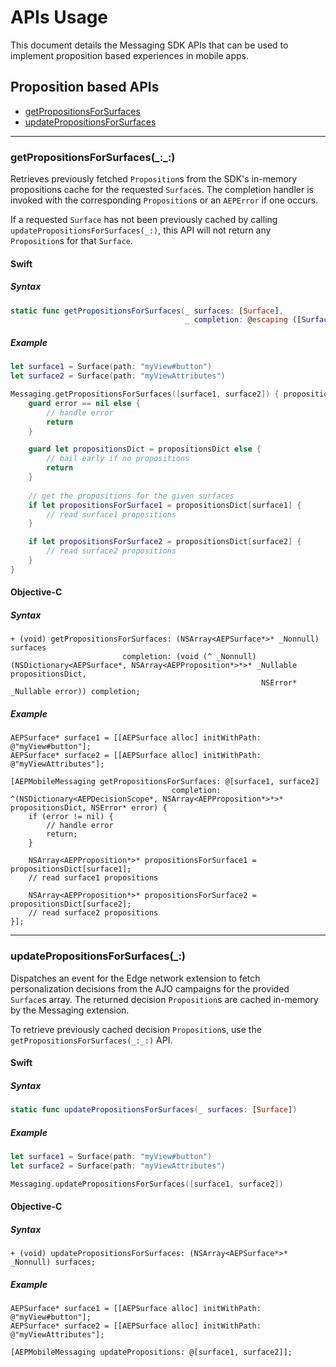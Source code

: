 # APIs Usage

This document details the Messaging SDK APIs that can be used to implement proposition based experiences in mobile apps.

## Proposition based APIs

- [getPropositionsForSurfaces](#getPropositionsForSurfaces)
- [updatePropositionsForSurfaces](#updatePropositionsForSurfaces)

---

### getPropositionsForSurfaces(\_:\_:)

Retrieves previously fetched `Proposition`s from the SDK's in-memory propositions cache for the requested `Surface`s. The completion handler is invoked with the corresponding `Proposition`s or an `AEPError` if one occurs. 

If a requested `Surface` has not been previously cached by calling `updatePropositionsForSurfaces(_:)`, this API will not return any `Proposition`s for that `Surface`.

#### Swift

##### Syntax

```swift
static func getPropositionsForSurfaces(_ surfaces: [Surface], 
                                       _ completion: @escaping ([Surface: [Proposition]]?, Error?) -> Void)
```

##### Example

```swift
let surface1 = Surface(path: "myView#button")
let surface2 = Surface(path: "myViewAttributes")

Messaging.getPropositionsForSurfaces([surface1, surface2]) { propositionsDict, error in
    guard error == nil else {
        // handle error
        return
    }

    guard let propositionsDict = propositionsDict else {
        // bail early if no propositions
        return
    }
    
    // get the propositions for the given surfaces
    if let propositionsForSurface1 = propositionsDict[surface1] {
        // read surface1 propositions
    }

    if let propositionsForSurface2 = propositionsDict[surface2] {
        // read surface2 propositions
    }
}
```

#### Objective-C

##### Syntax

```objc
+ (void) getPropositionsForSurfaces: (NSArray<AEPSurface*>* _Nonnull) surfaces 
                         completion: (void (^ _Nonnull)(NSDictionary<AEPSurface*, NSArray<AEPProposition*>*>* _Nullable propositionsDict, 
                                                        NSError* _Nullable error)) completion;
```

##### Example

```objc
AEPSurface* surface1 = [[AEPSurface alloc] initWithPath: @"myView#button"];
AEPSurface* surface2 = [[AEPSurface alloc] initWithPath: @"myViewAttributes"];

[AEPMobileMessaging getPropositionsForSurfaces: @[surface1, surface2] 
                                    completion: ^(NSDictionary<AEPDecisionScope*, NSArray<AEPProposition*>*>* propositionsDict, NSError* error) {
    if (error != nil) {
        // handle error
        return;
    }

    NSArray<AEPProposition*>* propositionsForSurface1 = propositionsDict[surface1];
    // read surface1 propositions

    NSArray<AEPProposition*>* propositionsForSurface2 = propositionsDict[surface2];
    // read surface2 propositions
}];
```

---

### updatePropositionsForSurfaces(_:)

Dispatches an event for the Edge network extension to fetch personalization decisions from the AJO campaigns for the provided `Surface`s array. The returned decision `Proposition`s are cached in-memory by the Messaging extension.

To retrieve previously cached decision `Proposition`s, use the `getPropositionsForSurfaces(_:_:)` API.

#### Swift

##### Syntax
```swift
static func updatePropositionsForSurfaces(_ surfaces: [Surface])
```

##### Example
```swift
let surface1 = Surface(path: "myView#button")
let surface2 = Surface(path: "myViewAttributes")

Messaging.updatePropositionsForSurfaces([surface1, surface2])
```

#### Objective-C

##### Syntax
```objc
+ (void) updatePropositionsForSurfaces: (NSArray<AEPSurface*>* _Nonnull) surfaces;
```

##### Example
```objc
AEPSurface* surface1 = [[AEPSurface alloc] initWithPath: @"myView#button"];
AEPSurface* surface2 = [[AEPSurface alloc] initWithPath: @"myViewAttributes"];

[AEPMobileMessaging updatePropositions: @[surface1, surface2]]; 
```
